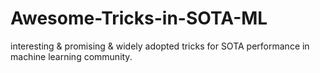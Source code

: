 # Awesome-Tricks-in-SOTA-ML
interesting &amp; promising &amp; widely adopted tricks for SOTA performance in machine learning community.
